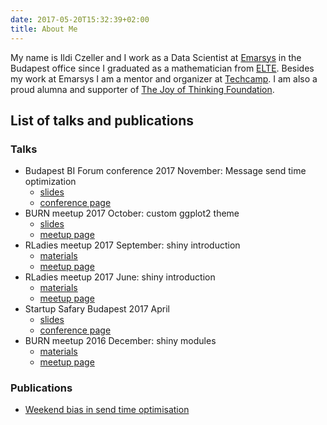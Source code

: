 ```yaml
---
date: 2017-05-20T15:32:39+02:00
title: About Me
---
```


My name is Ildi Czeller and I work as a Data Scientist at [Emarsys](https://www.emarsys.com/en-uk/) in the Budapest office since I graduated as a mathematician from [ELTE](https://www.elte.hu/en/). Besides my work at Emarsys I am a mentor and organizer at [Techcamp](http://techtabor.agondolkodasorome.hu/). I am also a proud alumna and supporter of [The Joy of Thinking Foundation](http://agondolkodasorome.hu/en/).

## List of talks and publications

### Talks

* Budapest BI Forum conference 2017 November: Message send time optimization
    * [slides](https://github.com/czeildi/budapestbi-2017-slides)
    * [conference page](http://budapestbiforum.hu/2017/hu/eloadasok/making-email-campaigns-more-effective-send-time-optimization-czeller-ildiko-emarsys-technologies-kft/)
* BURN meetup 2017 October: custom ggplot2 theme
    * [slides](http://slides.com/czeildi/burn-custom-ggplot2-theme#/)
    * [meetup page](https://www.meetup.com/Budapest-Users-of-R-Network/events/243298698/)
* RLadies meetup 2017 September: shiny introduction
    * [materials](https://github.com/rladies/meetup-presentations_budapest)
    * [meetup page](https://www.meetup.com/R-Ladies-Budapest/events/242934542/)
* RLadies meetup 2017 June: shiny introduction
    * [materials](https://github.com/rladies/meetup-presentations_budapest)
    * [meetup page](https://www.meetup.com/R-Ladies-Budapest/events/240631884/)
* Startup Safary Budapest 2017 April
    * [slides](http://slides.com/czeildi/startup-safari-send-time-optimization#/)
    * [conference page](http://budapest.startupsafary.com/sessions/38409_szemelyreszabott_uzenetkuldesi_id_optimalizalas_egy_data_science_projekt_lepesei_a_tol_z_ig)
* BURN meetup 2016 December: shiny modules
    * [materials](https://github.com/czeildi/burn-meetup-shiny-modules)
    * [meetup page](https://www.meetup.com/Budapest-Users-of-R-Network/events/235728423/)

### Publications

* [Weekend bias in send time optimisation](https://blog.craftlab.hu/weekend-bias-in-send-time-optimisation-ba80176af1b9)
